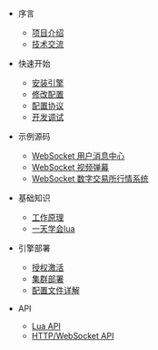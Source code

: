 * 序言
  
  * [项目介绍](zh-cn/README.md)
  * [技术交流](zh-cn/technical-communication.md)

* 快速开始

  * [安装引擎](zh-cn/install-engine.md)
  * [修改配置](zh-cn/modify-configuration.md)
  * [配置协议](zh-cn/configuration-protocols.md)
  * [开发调试](zh-cn/start-debug.md)

* 示例源码

  * [WebSocket 用户消息中心](zh-cn/examples-message-center.md)
  * [WebSocket 视频弹幕](zh-cn/examples-barrage-videos.md)
  * [WebSocket 数字交易所行情系统](zh-cn/examples-exchange-stream.md)

* 基础知识

  * [工作原理](zh-cn/working-principle.md)
  * [一天学会lua](zh-cn/learn-lua.md)

* 引擎部署

  * [授权激活](zh-cn/license-activation.md)
  * [集群部署](zh-cn/cluster-deployment.md)
  * [配置文件详解](zh-cn/configuration-file-details.md)

* API

  * [Lua API](zh-cn/lua-api.md)
  * [HTTP/WebSocket API](zh-cn/websocket-api.md)
